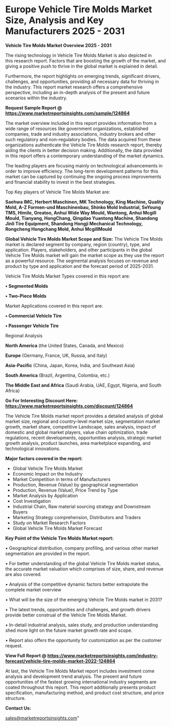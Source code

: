 # Europe Vehicle Tire Molds Market Size, Analysis and Key Manufacturers 2025 - 2031

<Strong> Vehicle Tire Molds Market Overview 2025 - 2031</strong>

The rising technology in Vehicle Tire Molds Market is also depicted in this research report. Factors that are boosting the growth of the market, and giving a positive push to thrive in the global market is explained in detail.

Furthermore, the report highlights on emerging trends, significant drivers, challenges, and opportunities, providing all necessary data for thriving in the industry. This report market research offers a comprehensive perspective, including an in-depth analysis of the present and future scenarios within the industry.

<strong>Request Sample Report @ <a href=https://www.marketreportsinsights.com/sample/124864>https://www.marketreportsinsights.com/sample/124864</a></strong>

The market overview included in this report provides information from a wide range of resources like government organizations, established companies, trade and industry associations, industry brokers and other such regulatory and non-regulatory bodies. The data acquired from these organizations authenticate the Vehicle Tire Molds research report, thereby aiding the clients in better decision making. Additionally, the data provided in this report offers a contemporary understanding of the market dynamics.

The leading players are focusing mainly on technological advancements in order to improve efficiency. The long-term development patterns for this market can be captured by continuing the ongoing process improvements and financial stability to invest in the best strategies.

Top Key players of Vehicle Tire Molds Market are:

<strong>Saehwa IMC, Herbert Maschinen, MK Technology, King Machine, Quality Mold, A-Z Formen-und Maschinenbau, Shinko Mold Industrial, SeYoung TMS, Himile, Greatoo, Anhui Wide Way Mould, Wantong, Anhui Mcgill Mould, Tianyang, HongChang, Qingdao Yuantong Machine, Shandong Jinli Tire Equipment, Shandong Hongji Mechanical Technology, Rongcheng Hongchang Mold, Anhui McgillMould</strong>

<strong><b>Global Vehicle Tire Molds Market Scope and Size:</b></strong>
The Vehicle Tire Molds market is declared segment by company, region (country), type, and application. Players, stakeholders, and other participants in the global Vehicle Tire Molds market will gain the market scope as they use the report as a powerful resource. The segmental analysis focuses on revenue and product by type and application and the forecast period of 2025-2031.

Vehicle Tire Molds Market Types covered in this report are:

<strong>• Segmented Molds

• Two-Piece Molds</strong>

Market Applications covered in this report are:

<strong>• Commercial Vehicle Tire

• Passenger Vehicle Tire</strong> 

Regional Analysis

<strong>North America</strong> (the United States, Canada, and Mexico)

<strong>Europe</strong> (Germany, France, UK, Russia, and Italy)

<strong>Asia-Pacific</strong> (China, Japan, Korea, India, and Southeast Asia)

<strong>South America</strong> (Brazil, Argentina, Colombia, etc.)

<strong>The Middle East and Africa</strong> (Saudi Arabia, UAE, Egypt, Nigeria, and South Africa)

<strong>Go For Interesting Discount Here: <a href=https://www.marketreportsinsights.com/discount/124864>https://www.marketreportsinsights.com/discount/124864</a></strong>

The Vehicle Tire Molds market report provides a detailed analysis of global market size, regional and country-level market size, segmentation market growth, market share, competitive Landscape, sales analysis, impact of domestic and global market players, value chain optimization, trade regulations, recent developments, opportunities analysis, strategic market growth analysis, product launches, area marketplace expanding, and technological innovations.

<strong><b>Major factors covered in the report:</b></strong>
<ul>
  <li>Global Vehicle Tire Molds Market </li>
  <li>Economic Impact on the Industry</li>
  <li>Market Competition in terms of Manufacturers</li>
  <li>Production, Revenue (Value) by geographical segmentation</li>
  <li>Production, Revenue (Value), Price Trend by Type</li>
  <li>Market Analysis by Application</li>
  <li>Cost Investigation</li>
  <li>Industrial Chain, Raw material sourcing strategy and Downstream Buyers</li>
  <li>Marketing Strategy comprehension, Distributors and Traders</li>
  <li>Study on Market Research Factors</li>
  <li>Global Vehicle Tire Molds Market Forecast</li>
</ul>

<strong><b>Key Point of the Vehicle Tire Molds Market report:</b></strong>

• Geographical distribution, company profiling, and various other market segmentation are provided in the report.

• For better understanding of the global Vehicle Tire Molds market status, the accurate market valuation which comprises of size, share, and revenue are also covered.

• Analysis of the competitive dynamic factors better extrapolate the complete market overview

• What will be the size of the emerging Vehicle Tire Molds market in 2031?

• The latest trends, opportunities and challenges, and growth drivers provide better construal of the Vehicle Tire Molds Market.

• In-detail industrial analysis, sales study, and production understanding shed more light on the future market growth rate and scope.

• Report also offers the opportunity for customization as per the customer request.

<strong><b>View Full Report @ <a href=https://www.marketreportsinsights.com/industry-forecast/vehicle-tire-molds-market-2022-124864>https://www.marketreportsinsights.com/industry-forecast/vehicle-tire-molds-market-2022-124864</a></b></strong>


At last, the Vehicle Tire Molds Market report includes investment come analysis and development trend analysis. The present and future opportunities of the fastest growing international industry segments are coated throughout this report. This report additionally presents product specification, manufacturing method, and product cost structure, and price structure.

<strong>Contact Us:</strong>

sales@marketreportsinsights.com"
